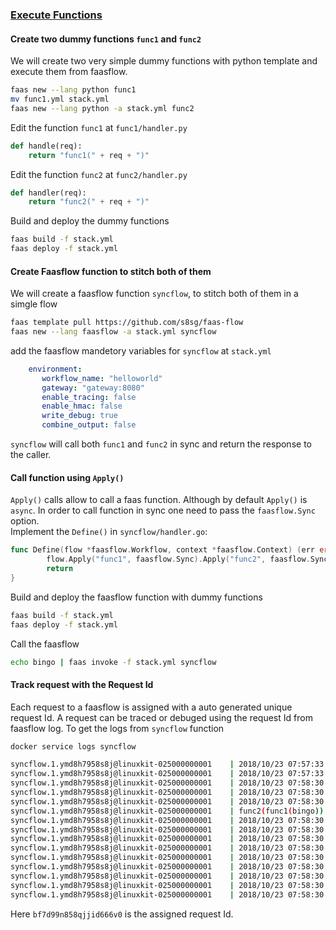 ### [Execute Functions](./example)

#### Create two dummy functions `func1` and `func2`
We will create two very simple dummy functions with python template and execute them from faasflow. 
```bash
faas new --lang python func1
mv func1.yml stack.yml
faas new --lang python -a stack.yml func2
```
Edit the function `func1` at `func1/handler.py`
```python
def handle(req):
    return "func1(" + req + ")"
```

Edit the function `func2`  at `func2/handler.py`
```python
def handler(req):
    return "func2(" + req + ")"
```

Build and deploy the dummy functions
```bash
faas build -f stack.yml
faas deploy -f stack.yml
```

#### Create Faasflow function to stitch both of them
We will create a faasflow function `syncflow`, to stitch both of them in a simgle flow
```bash
faas template pull https://github.com/s8sg/faas-flow
faas new --lang faasflow -a stack.yml syncflow
```
add the faasflow mandetory variables for `syncflow` at `stack.yml`
```yaml
    environment:
       workflow_name: "helloworld"
       gateway: "gateway:8080"
       enable_tracing: false
       enable_hmac: false
       write_debug: true
       combine_output: false
```

`syncflow` will call both `func1` and `func2` in sync and return the response to the caller.  

#### Call function using `Apply()`
`Apply()` calls allow to call a faas function. Although by default `Apply()` is `async`. In order to call function in sync one need to pass the `faasflow.Sync` option.   
Implement the `Define()` in `syncflow/handler.go`:
```go
func Define(flow *faasflow.Workflow, context *faasflow.Context) (err error) {
        flow.Apply("func1", faasflow.Sync).Apply("func2", faasflow.Sync)
        return
}
```
   
   
Build and deploy the faasflow function with dummy functions
```bash
faas build -f stack.yml
faas deploy -f stack.yml
```
    
     
Call the faasflow
```bash
echo bingo | faas invoke -f stack.yml syncflow
```

#### Track request with the Request Id

Each request to a faasflow is assigned with a auto generated unique request Id. A request can be traced or debuged using the request Id from faasflow log. To get the logs from `syncflow` function 
```bash
docker service logs syncflow 

syncflow.1.ymd8h7958s8j@linuxkit-025000000001    | 2018/10/23 07:57:33 Version: 0.8.0	SHA: 829262e493baf739fbd1c75d0ee5e853d15c7561
syncflow.1.ymd8h7958s8j@linuxkit-025000000001    | 2018/10/23 07:57:33 Writing lock-file to: /tmp/.lock
syncflow.1.ymd8h7958s8j@linuxkit-025000000001    | 2018/10/23 07:58:30 Forking fprocess.
syncflow.1.ymd8h7958s8j@linuxkit-025000000001    | 2018/10/23 07:58:30 Query
syncflow.1.ymd8h7958s8j@linuxkit-025000000001    | 2018/10/23 07:58:30 Path  /function/syncflow
syncflow.1.ymd8h7958s8j@linuxkit-025000000001    | func2(func1(bingo))
syncflow.1.ymd8h7958s8j@linuxkit-025000000001    | 2018/10/23 07:58:30 stderr: 2018/10/23 07:58:30 tracing is disabled
syncflow.1.ymd8h7958s8j@linuxkit-025000000001    | 2018/10/23 07:58:30 Failed to load faasflow-hmac-secret using default
syncflow.1.ymd8h7958s8j@linuxkit-025000000001    | 2018/10/23 07:58:30 [Request `bf7d99n858qjjid666v0`] Created
syncflow.1.ymd8h7958s8j@linuxkit-025000000001    | 2018/10/23 07:58:30 [Request `bf7d99n858qjjid666v0`] Executing phase 0
syncflow.1.ymd8h7958s8j@linuxkit-025000000001    | 2018/10/23 07:58:30 [Request `bf7d99n858qjjid666v0`] Executing function `func1`
syncflow.1.ymd8h7958s8j@linuxkit-025000000001    | 2018/10/23 07:58:30 [Request `bf7d99n858qjjid666v0`] Executing function `func2`
syncflow.1.ymd8h7958s8j@linuxkit-025000000001    | 2018/10/23 07:58:30 [Request `bf7d99n858qjjid666v0`] Phase 0 completed successfully
syncflow.1.ymd8h7958s8j@linuxkit-025000000001    | 2018/10/23 07:58:30 [Request `bf7d99n858qjjid666v0`] Completed successfully
syncflow.1.ymd8h7958s8j@linuxkit-025000000001    | 2018/10/23 07:58:30 Duration: 0.177145 seconds
```
Here `bf7d99n858qjjid666v0` is the assigned request Id.
